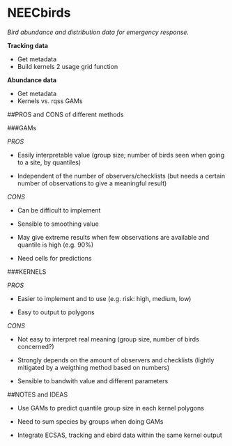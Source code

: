 # NEECbirds
*Bird abundance and distribution data for emergency response.*

**Tracking data**

- Get metadata
- Build kernels 2 usage grid function

**Abundance data**

- Get metadata
- Kernels vs. rqss GAMs

##PROS and CONS of different methods

###GAMs

*PROS*

- Easily interpretable value (group size; number of birds seen when going to a site, by quantiles)

- Independent of the number of observers/checklists (but needs a certain number of observations to give a meaningful result)

*CONS*

- Can be difficult to implement

- Sensible to smoothing value

- May give extreme results when few observations are available and quantile is high (e.g. 90%)

- Need cells for predictions

###KERNELS

*PROS*

- Easier to implement and to use (e.g. risk: high, medium, low)

- Easy to output to polygons

*CONS*

- Not easy to interpret real meaning (group size, number of birds concerned?)

- Strongly depends on the amount of observers and checklists (lightly mitigated by a weigthing method based on numbers)

- Sensible to bandwith value and different parameters

##NOTES and IDEAS

- Use GAMs to predict quantile group size in each kernel polygons

- Need to sum species by groups when doing GAMs

- Integrate ECSAS, tracking and ebird data within the same kernel output


